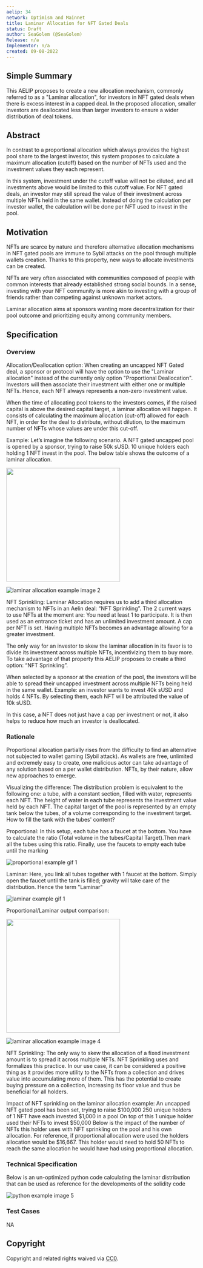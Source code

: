 ```yaml
---
aelip: 34
network: Optimism and Mainnet
title: Laminar Allocation for NFT Gated Deals
status: Draft
author: SeaGolem (@SeaGolem)
Release: n/a
Implementor: n/a
created: 09-08-2022
---
```


## Simple Summary

This AELIP proposes to create a new allocation mechanism, commonly referred to as a "Laminar allocation", for investors in NFT gated deals when there is excess interest in a capped deal. In the proposed allocation, smaller investors are deallocated less than larger investors to ensure a wider distribution of deal tokens.

## Abstract

In contrast to a proportional allocation which always provides the highest pool share to the largest investor, this system proposes to calculate a maximum allocation (cutoff) based on the number of NFTs used and the investment values they each represent.

In this system, investment under the cutoff value will not be diluted, and all investments above would be limited to this cutoff value. For NFT gated deals, an investor may still spread the value of their investment across multiple NFTs held in the same wallet. Instead of doing the calculation per investor wallet, the calculation will be done per NFT used to invest in the pool.

## Motivation

NFTs are scarce by nature and therefore alternative allocation mechanisms in NFT gated pools are immune to Sybil attacks on the pool through multiple wallets creation. Thanks to this property, new ways to allocate investments can be created.

NFTs are very often associated with communities composed of people with common interests that already established strong social bounds. In a sense, investing with your NFT community is more akin to investing with a group of friends rather than competing against unknown market actors.

Laminar allocation aims at sponsors wanting more decentralization for their pool outcome and prioritizing equity among community members.

## Specification

### Overview

Allocation/Deallocation option:
When creating an uncapped NFT Gated deal, a sponsor or protocol will have the option to use the "Laminar allocation" instead of the currently only option "Proportional Deallocation". Investors will then associate their investment with either one or multiple NFTs. Hence, each NFT always represents a non-zero investment value.

When the time of allocating pool tokens to the investors comes, if the raised capital is above the desired capital target, a laminar allocation will happen. It consists of calculating the maximum allocation (cut-off) allowed for each NFT, in order for the deal to distribute, without dilution, to the maximum number of NFTs whose values are under this cut-off.

Example:
Let’s imagine the following scenario. A NFT gated uncapped pool is opened by a sponsor, trying to raise 50k sUSD. 10 unique holders each holding 1 NFT invest in the pool. The below table shows the outcome of a laminar allocation.

<img src="/laminar_1.png"  width="300" height="300">

![laminar allocation example image 2](/laminar_2.png 'Laminar Allocation')

NFT Sprinkling:
Laminar Allocation requires us to add a third allocation mechanism to NFTs in an Aelin deal: “NFT Sprinkling”. The 2 current ways to use NFTs at the moment are:
You need at least 1 to participate. It is then used as an entrance ticket and has an unlimited investment amount.
A cap per NFT is set. Having multiple NFTs becomes an advantage allowing for a greater investment.

The only way for an investor to skew the laminar allocation in its favor is to divide its investment across multiple NFTs, incentivizing them to buy more. To take advantage of that property this AELIP proposes to create a third option: “NFT Sprinkling”.

When selected by a sponsor at the creation of the pool, the investors will be able to spread their uncapped investment across multiple NFTs being held in the same wallet. Example: an investor wants to invest 40k sUSD and holds 4 NFTs. By selecting them, each NFT will be attributed the value of 10k sUSD.

In this case, a NFT does not just have a cap per investment or not, it also helps to reduce how much an investor is deallocated.

### Rationale

Proportional allocation partially rises from the difficulty to find an alternative not subjected to wallet gaming (Sybil attack). As wallets are free, unlimited and extremely easy to create, one malicious actor can take advantage of any solution based on a per wallet distribution. NFTs, by their nature, allow new approaches to emerge.

Visualizing the difference:
The distribution problem is equivalent to the following one: a tube, with a constant section, filled with water, represents each NFT. The height of water in each tube represents the investment value held by each NFT. The capital target of the pool is represented by an empty tank below the tubes, of a volume corresponding to the investment target. How to fill the tank with the tubes' content?

Proportional:
In this setup, each tube has a faucet at the bottom. You have to calculate the ratio (Total volume in the tubes/Capital Target).Then mark all the tubes using this ratio. Finally, use the faucets to empty each tube until the marking

![proportional example gif 1](/proportional.gif 'Proportional')

Laminar:
Here, you link all tubes together with 1 faucet at the bottom.
Simply open the faucet until the tank is filled; gravity will take care of the distribution. Hence the term "Laminar"

![laminar example gif 1](/laminar.gif 'Laminar')

Proportional/Laminar output comparison:

<img src="/laminar_3.png"  width="300" height="300">

![laminar allocation example image 4](/laminar_4.png 'Laminar vs Proportional')

NFT Sprinkling:
The only way to skew the allocation of a fixed investment amount is to spread it across multiple NFTs. NFT Sprinkling uses and formalizes this practice. In our use case, it can be considered a positive thing as it provides more utility to the NFTs from a collection and drives value into accumulating more of them. This has the potential to create buying pressure on a collection, increasing its floor value and thus be beneficial for all holders.

Impact of NFT sprinkling on the laminar allocation example:
An uncapped NFT gated pool has been set, trying to raise $100,000
250 unique holders of 1 NFT have each invested $1,000 in a pool
On top of this 1 unique holder used their NFTs to invest $50,000
Below is the impact of the number of NFTs this holder uses with NFT sprinkling on the pool and his own allocation. For reference, if proportional allocation were used the holders allocation would be $16,667.
This holder would need to hold 50 NFTs to reach the same allocation he would have had using proportional allocation.

### Technical Specification

Below is an un-optimized python code calculating the laminar distribution that can be used as reference for the developments of the solidity code

![python example image 5](/python_example.png 'Laminar in Python')

### Test Cases

NA

## Copyright

Copyright and related rights waived via [CC0](https://creativecommons.org/publicdomain/zero/1.0/).
